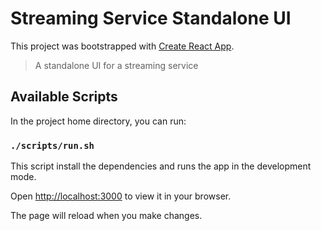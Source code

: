 # Streaming Service Standalone UI

This project was bootstrapped with [Create React App](https://github.com/facebook/create-react-app).

> A standalone UI for a streaming service

## Available Scripts

In the project home directory, you can run:

### `./scripts/run.sh`

This script install the dependencies and runs the app in the development mode.

Open [http://localhost:3000](http://localhost:3000) to view it in your browser.

The page will reload when you make changes.
